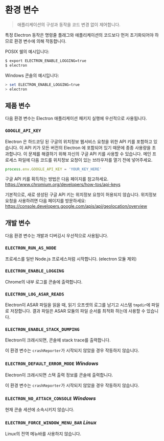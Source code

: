 # 환경 변수

> 애플리케이션의 구성과 동작을 코드 변경 없이 제어합니다.

특정 Electron 동작은 명령줄 플래그와 애플리케이션의 코드보다 먼저 초기화되어야 하므로
환경 변수에 의해 작동합니다.

POSIX 쉘의 예시입니다:

```bash
$ export ELECTRON_ENABLE_LOGGING=true
$ electron
```

Windows 콘솔의 예시입니다:

```powershell
> set ELECTRON_ENABLE_LOGGING=true
> electron
```

## 제품 변수

다음 환경 변수는 Electron 애플리케이션 패키지 실행에 우선적으로 사용됩니다.

### `GOOGLE_API_KEY`

Electron 은 하드코딩 된 구글의 위치정보 웹서비스 요청을 위한 API 키를 포함하고
있습니다. 이 API 키가 모든 버전의 Electron 에 포함되어 있기 때문에 종종
사용량을 초과합니다. 이 문제를 해결하기 위해 자신의 구글 API 키를 사용할 수
있습니다. 메인 프로세스 파일에 다음 코드를 위치정보 요청이 있는 브라우저를 열기
전에 넣어주세요.

```javascript
process.env.GOOGLE_API_KEY = 'YOUR_KEY_HERE'
```

구글 API 키를 획득하는 방법은 다음 페이지를 참고하세요.
https://www.chromium.org/developers/how-tos/api-keys

기본적으로, 새로 생성된 구글 API 키는 위치정보 요청이 허용되지 않습니다.
위치정보 요청을 사용하려면 다음 페이지를 방문하세요:
https://console.developers.google.com/apis/api/geolocation/overview

## 개발 변수

다음 환경 변수는 개발과 디버깅시 우선적으로 사용됩니다.

### `ELECTRON_RUN_AS_NODE`

프로세스를 일반 Node.js 프로세스처럼 시작합니다. (electron 모듈 제외)

### `ELECTRON_ENABLE_LOGGING`

Chrome의 내부 로그를 콘솔에 출력합니다.

### `ELECTRON_LOG_ASAR_READS`

Electron이 ASAR 파일을 읽을 때, 읽기 오프셋의 로그를 남기고 시스템 `tmpdir`에 파일로
저장합니다. 결과 파일은 ASAR 모듈의 파일 순서를 최적화 하는데 사용할 수 있습니다.

### `ELECTRON_ENABLE_STACK_DUMPING`

Electron이 크래시되면, 콘솔에 stack trace를 출력합니다.

이 환경 변수는 `crashReporter`가 시작되지 않았을 경우 작동하지 않습니다.

### `ELECTRON_DEFAULT_ERROR_MODE` _Windows_

Electron이 크래시되면 스택 출력 정보를 콘솔에 출력합니다.

이 환경 변수는 `crashReporter`가 시작되지 않았을 경우 작동하지 않습니다.

### `ELECTRON_NO_ATTACH_CONSOLE` _Windows_

현재 콘솔 세션에 소속시키지 않습니다.

### `ELECTRON_FORCE_WINDOW_MENU_BAR` _Linux_

Linux의 전역 메뉴바를 사용하지 않습니다.
